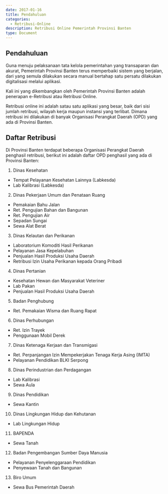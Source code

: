 ```yaml
---
date: 2017-01-16
title: Pendahuluan
categories:
  - Retribusi-Online
description: Retribusi Online Pemerintah Provinsi Banten
type: Document
---
```


## Pendahuluan

Guna menuju pelaksanaan tata kelola pemerintahan yang transaparan dan akurat, Pemerintah Provinsi Banten terus memperbaiki sistem yang berjalan, dari yang semula dilakukan secara manual bertahap satu persatu dilakukan digitalisasi melalui aplikasi.

Kali ini yang dikembangkan oleh Pemerintah Provinsi Banten adalah penerapan e-Retribusi atau Retribusi Online.

Retribusi online ini adalah satau satu aplikasi yang besar, baik dari sisi jumlah retribusi,  wilayah kerja maupun instansi yang terlibat. Dimana retribusi ini dilakukan di banyak Organisasi Perangkat Daerah (OPD) yang ada di Provinsi Banten.

## Daftar Retribusi

Di Provinsi Banten terdapat beberapa Organisasi Perangkat Daerah penghasil retribusi, berikut ini adalah daftar OPD penghasil yang ada di Provinsi Banten:

1. Dinas Kesehatan

  - Tempat Pelayanan Kesehatan Lainnya (Labkesda)
  - Lab Kalibrasi (Labkesda)

2. Dinas Pekerjaan Umum dan Penataan Ruang

  - Pemakaian Bahu Jalan
  - Ret. Pengujian Bahan dan Bangunan
  - Ret. Pengujian Air
  - Sepadan Sungai
  - Sewa Alat Berat

3. Dinas Kelautan dan Perikanan

  - Laboratorium Komoditi Hasil Perikanan
  - Pelayanan Jasa Kepelabuhan
  - Penjualan Hasil Produksi Usaha Daerah
  - Retribusi Izin Usaha Perikanan kepada Orang Pribadi

4. Dinas Pertanian

  - Kesehatan Hewan dan Masyarakat Veteriner
  - Lab Pakan
  - Penjualan Hasil Produksi Usaha Daerah

5. Badan Penghubung

  - Ret. Pemakaian Wisma dan Ruang Rapat

6. Dinas Perhubungan

  - Ret. Izin Trayek
  - Penggunaan Mobil Derek

7. Dinas Ketenaga Kerjaan dan Transmigasi

  - Ret. Perpanjangan Izin Mempekerjakan Tenaga Kerja Asing (IMTA)
  - Pelayanan Pendidikan BLKI Serpong

8. Dinas Perindustrian dan Perdagangan

  - Lab Kalibrasi
  - Sewa Aula

9. Dinas Pendidikan

  - Sewa Kantin

10. Dinas Lingkungan Hidup dan Kehutanan

  - Lab Lingkungan Hidup

11. BAPENDA

  - Sewa Tanah

12. Badan Pengembangan Sumber Daya Manusia

  - Pelayanan Penyelenggaraan Pendidikan
  - Penyewaan Tanah dan Bangunan

13. Biro Umum

  - Sewa Bus Pemerintah Daerah